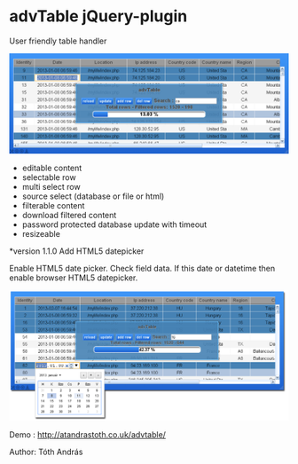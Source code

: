 advTable jQuery-plugin
==========================

User friendly table handler

<img src = "css/demo.jpg">

- editable content
- selectable row
- multi select row
- source select (database or file or html)
- filterable content
- download filtered content
- password protected database update with timeout
- resizeable

*version 1.1.0 
Add HTML5 datepicker

Enable HTML5 date picker. Check field data. If this date or datetime then enable browser HTML5 datepicker.

<img src = "css/adv110.png">

Demo : http://atandrastoth.co.uk/advtable/

Author: Tóth András
